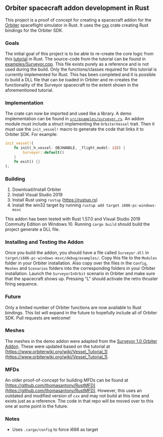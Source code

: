 ## Orbiter spacecraft addon development in Rust

This project is a proof of concept for creating a spacecraft addon for the [Orbiter](https://github.com/orbitersim/orbiter) spaceflight simulator in Rust. It uses the [cxx](https://www.cxx.rs) crate creating Rust bindings for the Orbiter SDK. 

### Goals

The initial goal of this project is to be able to re-create the core logic from this [tutorial](https://www.orbiterwiki.org/wiki/Vessel_Tutorial_1) in Rust. The source-code from the tutorial can be found in [examples/Surveyor.cpp](examples/Surveyor.cpp). This file exists purely as a reference and is not used during the build. Only the functions/classes required for this tutorial is currently implemented for Rust. This has been completed and it is possible to build a DLL file that can be loaded in Orbiter and re-creates the functionality of the Surveyor spacecraft to the extent shown in the aforementioned tutorial.

### Implementation

The crate can now be imported and used like a library. A demo implementation can be found in [`src/examples/surveyor.rs`](src/examples/surveyor.rs). An addon module must include a struct implementing the `OrbiterVessel` trait. Then it must use the `init_vessel!` macro to generate the code that links it to Orbiter SDK. For example:

```rust
init_vessel!(
    fn init(_h_vessel: OBJHANDLE, _flight_model: i32) {
        Surveyor::default()
    }
    fn exit() {}
);
```

### Building

1. Download/Install Orbiter
2. Install Visual Studio 2019
3. Install Rust using `rustup` (https://rustup.rs)
4. Install the win32 target by running `rustup add target i686-pc-windows-msvc`

This addon has been tested with Rust 1.57.0 and Visual Studio 2019 Commuity Edition on Windows 10. Running `cargo build` should build the project generate a DLL file.

### Installing and Testing the Addon

Once you build the addon, you should have a file called `Surveyor.dll` in ` target/i686-pc-windows-msvc/debug/examples/`. Copy this file to the `Modules` folder in your Orbiter installation. Also copy over the files in the `Config`, `Meshes` and `Scenarios` folders into the corresponding folders in your Orbiter installation. Launch the `SurveyorInOrbit` scenario in Orbiter and make sure that the spacecraft shows up. Pressing "L" should activate the retro thruster firing sequence.

### Future

Only a limited number of Orbiter functions are now available to Rust bindings. This list will expand in the future to hopefully include all of Orbiter SDK. Pull requests are welcome!

### Meshes

The meshes in the demo addon were adapted from the [Surveyor 1.0 Orbiter Addon](https://www.orbithangar.com/showAddon.php?id=e69853be-2dd6-4b37-a5df-fe6827c01cae). These were updated based on the tutorial at [https://www.orbiterwiki.org/wiki/Vessel_Tutorial_1](https://www.orbiterwiki.org/wiki/Vessel_Tutorial_1).

### MFDs

An older proof-of-concept for building MFDs can be found at [https://github.com/thomasantony/RustMFD](https://github.com/thomasantony/RustMFD). However, this uses an outdated and modified version of `cxx` and may not build at this time and exists just as a reference. The code in that repo will be moved over to this one at some point in the future.

### Notes
- Uses `.cargo/config` to force i686 as target
